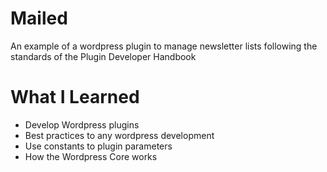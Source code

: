 # Mailed
An example of a wordpress plugin to manage newsletter lists following the standards of the Plugin Developer Handbook

# What I Learned
* Develop Wordpress plugins
* Best practices to any wordpress development
* Use constants to plugin parameters
* How the Wordpress Core works
